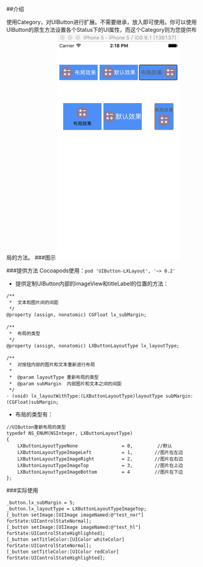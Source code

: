 ##介绍

使用Category，对UIButton进行扩展。不需要继承，放入即可使用。你可以使用UIButton的原生方法设置各个Status下的UI属性，而这个Category则为您提供布局的方法。
###图示
<img src="./layout.png"/>

###提供方法
Cocoapods使用：`pod 'UIButton-LXLayout', '~> 0.2'`

+ 提供定制UIButton内部的imageView和titleLabel的位置的方法：

```objc
/**
 *  文本和图片间的间距
 */
@property (assign, nonatomic) CGFloat lx_subMargin;

/**
 *  布局的类型
 */
@property (assign, nonatomic) LXButtonLayoutType lx_layoutType;

/**
 *  对按钮内部的图片和文本重新进行布局
 *
 *  @param layoutType 重新布局的类型
 *  @param subMargin  内部图片和文本之间的间距
 */
- (void) lx_layoutWithType:(LXButtonLayoutType)layoutType subMargin:(CGFloat)subMargin;

```

+ 布局的类型有：

```objc
//UIButton重新布局的类型
typedef NS_ENUM(NSInteger, LXButtonLayoutType)
{
    LXButtonLayoutTypeNone                = 0,         //默认
    LXButtonLayoutTypeImageLeft           = 1,        //图片在左边
    LXButtonLayoutTypeImageRight          = 2,        //图片在右边
    LXButtonLayoutTypeImageTop            = 3,        //图片在上边
    LXButtonLayoutTypeImageBottom         = 4         //图片在下边
};
```

###实际使用
```
_button.lx_subMargin = 5;
_button.lx_layoutType = LXButtonLayoutTypeImageTop;
[_button setImage:[UIImage imageNamed:@"test_nor"] forState:UIControlStateNormal];
[_button setImage:[UIImage imageNamed:@"test_hl"] forState:UIControlStateHighlighted];
[_button setTitleColor:[UIColor whiteColor] forState:UIControlStateNormal];
[_button setTitleColor:[UIColor redColor] forState:UIControlStateHighlighted];
```



